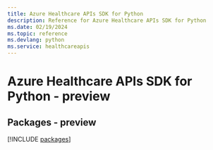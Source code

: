 ```yaml
---
title: Azure Healthcare APIs SDK for Python
description: Reference for Azure Healthcare APIs SDK for Python
ms.date: 02/19/2024
ms.topic: reference
ms.devlang: python
ms.service: healthcareapis
---
```

# Azure Healthcare APIs SDK for Python - preview
## Packages - preview
[!INCLUDE [packages](healthcare-apis-index.md)]